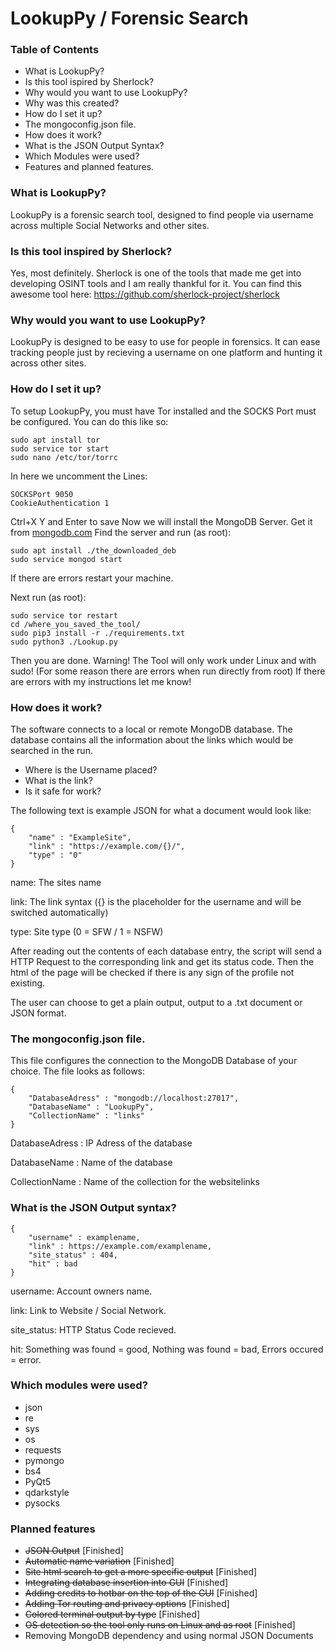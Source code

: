 # LookupPy / Forensic Search

### Table of Contents
- What is LookupPy?
- Is this tool ispired by Sherlock?
- Why would you want to use LookupPy?
- Why was this created?
- How do I set it up?
- The mongoconfig.json file.
- How does it work?
- What is the JSON Output Syntax?
- Which Modules were used?
- Features and planned features.

### What is LookupPy?

LookupPy is a forensic search tool, designed to find people via username across multiple Social Networks and other sites.

### Is this tool inspired by Sherlock?

Yes, most definitely. Sherlock is one of the tools that made me get into developing OSINT tools and I am really thankful for it.
You can find this awesome tool here: https://github.com/sherlock-project/sherlock

### Why would you want to use LookupPy?

LookupPy is designed to be easy to use for people in forensics.
It can ease tracking people just by recieving a username on one platform and hunting it across other sites.

### How do I set it up?

To setup LookupPy, you must have Tor installed and the SOCKS Port must be configured.
You can do this like so:
```
sudo apt install tor
sudo service tor start
sudo nano /etc/tor/torrc
```

In here we uncomment the Lines:
```
SOCKSPort 9050
CookieAuthentication 1
```

Ctrl+X Y and Enter to save
Now we will install the MongoDB Server.
Get it from [mongodb.com](https://www.mongodb.com/ "MongoDB")
Find the server and run (as root):
```
sudo apt install ./the_downloaded_deb
sudo service mongod start
```
If there are errors restart your machine.

Next run (as root):
```
sudo service tor restart
cd /where_you_saved_the_tool/
sudo pip3 install -r ./requirements.txt
sudo python3 ./Lookup.py
```
Then you are done.
Warning! The Tool will only work under Linux and with sudo! (For some reason there are errors when run directly from root)
If there are errors with my instructions let me know!

### How does it work?

The software connects to a local or remote MongoDB database. The database contains all the information about the links which would be searched in the run.
- Where is the Username placed?
- What is the link?
- Is it safe for work?

The following text is example JSON for what a document would look like:

```
{
    "name" : "ExampleSite",
    "link" : "https://example.com/{}/",
    "type" : "0"
}
```

name: The sites name

link: The link syntax ({} is the placeholder for the username and will be switched automatically)

type: Site type (0 = SFW / 1 = NSFW)

After reading out the contents of each database entry, the script will send a HTTP Request to the corresponding link and get its status code.
Then the html of the page will be checked if there is any sign of the profile not existing.

The user can choose to get a plain output, output to a .txt document or JSON format.

### The mongoconfig.json file.

This file configures the connection to the MongoDB Database of your choice.
The file looks as follows:
``` 
{
    "DatabaseAdress" : "mongodb://localhost:27017",
    "DatabaseName" : "LookupPy",
    "CollectionName" : "links"
}
```

DatabaseAdress : IP Adress of the database

DatabaseName : Name of the database

CollectionName : Name of the collection for the websitelinks

### What is the JSON Output syntax?

```
{
    "username" : examplename,
    "link" : https://example.com/examplename,
    "site_status" : 404,
    "hit" : bad
}
```

username: Account owners name.

link: Link to Website / Social Network.

site_status: HTTP Status Code recieved.

hit: Something was found = good, Nothing was found = bad, Errors occured = error.

### Which modules were used?

- json
- re
- sys
- os
- requests
- pymongo
- bs4
- PyQt5
- qdarkstyle
- pysocks

### Planned features

- ~~JSON Output~~ [Finished]
- ~~Automatic name variation~~ [Finished]
- ~~Site html search to get a more specific output~~ [Finished]
- ~~Integrating database insertion into GUI~~ [Finished]
- ~~Adding credits to hotbar on the top of the GUI~~ [Finished]
- ~~Adding Tor routing and privacy options~~ [Finished]
- ~~Colored terminal output by type~~ [Finished]
- ~~OS detection so the tool only runs on Linux and as root~~ [Finished]
- Removing MongoDB dependency and using normal JSON Documents

